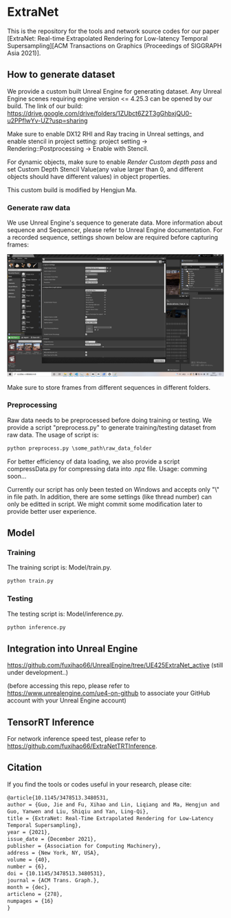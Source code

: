 # ExtraNet
This is the repository for the tools and network source codes for our paper [ExtraNet: Real-time Extrapolated Rendering for Low-latency Temporal Supersampling][ACM Transactions on Graphics (Proceedings of SIGGRAPH Asia 2021)].

## How to generate dataset
We provide a custom built Unreal Engine for generating dataset. Any Unreal Engine scenes requiring engine version <= 4.25.3 can be opened by our build.
The link of our build: https://drive.google.com/drive/folders/1ZUbct6Z2T3gGhbxjQU0-u2PPflwYv-UZ?usp=sharing

Make sure to enable DX12 RHI and Ray tracing in Unreal settings, and enable stencil in project setting: project setting -> Rendering::Postprocessing -> Enable with Stencil. 

For dynamic objects, make sure to enable *Render Custom depth pass* and set Custom Depth Stencil Value(any value larger than 0, and different objects should have different values) in object properties.

This custom build is modified by Hengjun Ma.
### Generate raw data
We use Unreal Engine's sequence to generate data. More information about sequence and Sequencer, please refer to Unreal Engine documentation.
For a recorded sequence, settings shown below are required before capturing frames:

![ue](ue.png)


Make sure to store frames from different sequences in different folders.  

### Preprocessing
Raw data needs to be preprocessed before doing training or testing. We provide a script "preprocess.py" to generate training/testing dataset from raw data.
The usage of script is:
```python
python preprocess.py \some_path\raw_data_folder
```
For better efficiency of data loading, we also provide a script compressData.py for compressing data into .npz file. 
Usage: comming soon...


Currently our script has only been tested on Windows and accepts only "\\" in file path. In addition, there are some settings (like thread number) can only be editted in script. We might commit some modification later to provide better user experience.

## Model
### Training
The training script is: Model/train.py.
```python
python train.py
```
### Testing
The testing script is: Model/inference.py.
```python
python inference.py
```
## Integration into Unreal Engine
https://github.com/fuxihao66/UnrealEngine/tree/UE425ExtraNet_active (still under development..)

(before accessing this repo, please refer to https://www.unrealengine.com/ue4-on-github to associate your GitHub account with your Unreal Engine account)
## TensorRT Inference
For network inference speed test, please refer to https://github.com/fuxihao66/ExtraNetTRTInference.
## Citation
If you find the tools or codes useful in your research, please cite:
```
@article{10.1145/3478513.3480531,
author = {Guo, Jie and Fu, Xihao and Lin, Liqiang and Ma, Hengjun and Guo, Yanwen and Liu, Shiqiu and Yan, Ling-Qi},
title = {ExtraNet: Real-Time Extrapolated Rendering for Low-Latency Temporal Supersampling},
year = {2021},
issue_date = {December 2021},
publisher = {Association for Computing Machinery},
address = {New York, NY, USA},
volume = {40},
number = {6},
doi = {10.1145/3478513.3480531},
journal = {ACM Trans. Graph.},
month = {dec},
articleno = {278},
numpages = {16}
}
```



